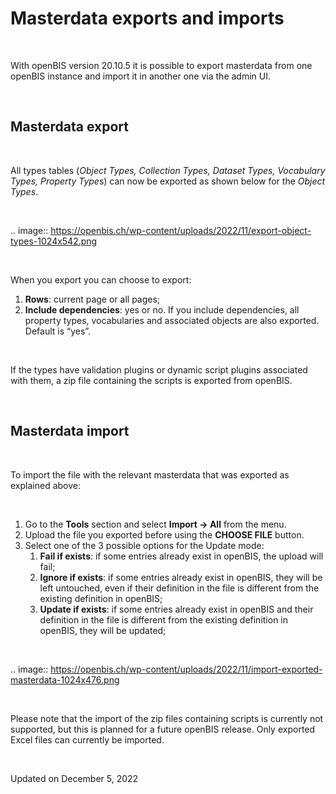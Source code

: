 Masterdata exports and imports
==============================



 

With openBIS version 20.10.5 it is possible to export masterdata from
one openBIS instance and import it in another one via the admin UI.

 

Masterdata export
----

 

All types tables (*Object Types, Collection Types, Dataset Types,
Vocabulary Types, Property Type*s) can now be exported as shown below
for the *Object Types*.

 

.. image:: https://openbis.ch/wp-content/uploads/2022/11/export-object-types-1024x542.png

 

When you export you can choose to export:

1.  **Rows**: current page or all pages;
2.  **Include dependencies**: yes or no. If you include dependencies,
    all property types, vocabularies and associated objects are also
    exported. Default is “yes”.

 

If the types have validation plugins or dynamic script plugins
associated with them, a zip file containing the scripts is exported from
openBIS.

 

Masterdata import
----

 

To import the file with the relevant masterdata that was exported as
explained above:

 

1.  Go to the **Tools** section and select **Import -&gt; All** from the
    menu.
2.  Upload the file you exported before using the **CHOOSE FILE**
    button.
3.  Select one of the 3 possible options for the Update mode:
    1.  **Fail if exists**: if some entries already exist in openBIS,
        the upload will fail;
    2.  **Ignore if exists**: if some entries already exist in openBIS,
        they will be left untouched, even if their definition in the
        file is different from the existing definition in openBIS;
    3.  **Update if exists**: if some entries already exist in openBIS
        and their definition in the file is different from the existing
        definition in openBIS, they will be updated;

 

.. image:: https://openbis.ch/wp-content/uploads/2022/11/import-exported-masterdata-1024x476.png

 

Please note that the import of the zip files containing scripts is
currently not supported, but this is planned for a future openBIS
release. Only exported Excel files can currently be imported.

 

Updated on December 5, 2022
